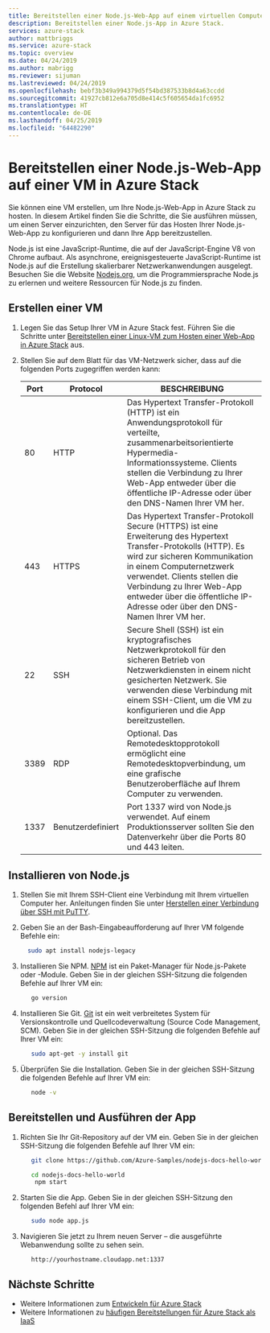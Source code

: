 ```yaml
---
title: Bereitstellen einer Node.js-Web-App auf einem virtuellen Computer in Azure Stack | Microsoft-Dokumentation
description: Bereitstellen einer Node.js-App in Azure Stack.
services: azure-stack
author: mattbriggs
ms.service: azure-stack
ms.topic: overview
ms.date: 04/24/2019
ms.author: mabrigg
ms.reviewer: sijuman
ms.lastreviewed: 04/24/2019
ms.openlocfilehash: bebf3b349a994379d5f54bd387533b8d4a63ccdd
ms.sourcegitcommit: 41927cb812e6a705d8e414c5f605654da1fc6952
ms.translationtype: HT
ms.contentlocale: de-DE
ms.lasthandoff: 04/25/2019
ms.locfileid: "64482290"
---
```

# <a name="how-to-deploy-a-nodejs-web-app-to-a-vm-in-azure-stack"></a>Bereitstellen einer Node.js-Web-App auf einer VM in Azure Stack

Sie können eine VM erstellen, um Ihre Node.js-Web-App in Azure Stack zu hosten. In diesem Artikel finden Sie die Schritte, die Sie ausführen müssen, um einen Server einzurichten, den Server für das Hosten Ihrer Node.js-Web-App zu konfigurieren und dann Ihre App bereitzustellen.

Node.js ist eine JavaScript-Runtime, die auf der JavaScript-Engine V8 von Chrome aufbaut. Als asynchrone, ereignisgesteuerte JavaScript-Runtime ist Node.js auf die Erstellung skalierbarer Netzwerkanwendungen ausgelegt. Besuchen Sie die Website [Nodejs.org](https://nodejs.org), um die Programmiersprache Node.js zu erlernen und weitere Ressourcen für Node.js zu finden.

## <a name="create-a-vm"></a>Erstellen einer VM

1. Legen Sie das Setup Ihrer VM in Azure Stack fest. Führen Sie die Schritte unter [Bereitstellen einer Linux-VM zum Hosten einer Web-App in Azure Stack](azure-stack-dev-start-howto-deploy-linux.md) aus.

2. Stellen Sie auf dem Blatt für das VM-Netzwerk sicher, dass auf die folgenden Ports zugegriffen werden kann:

    | Port | Protocol | BESCHREIBUNG |
    | --- | --- | --- |
    | 80 | HTTP | Das Hypertext Transfer-Protokoll (HTTP) ist ein Anwendungsprotokoll für verteilte, zusammenarbeitsorientierte Hypermedia-Informationssysteme. Clients stellen die Verbindung zu Ihrer Web-App entweder über die öffentliche IP-Adresse oder über den DNS-Namen Ihrer VM her. |
    | 443 | HTTPS | Das Hypertext Transfer-Protokoll Secure (HTTPS) ist eine Erweiterung des Hypertext Transfer-Protokolls (HTTP). Es wird zur sicheren Kommunikation in einem Computernetzwerk verwendet. Clients stellen die Verbindung zu Ihrer Web-App entweder über die öffentliche IP-Adresse oder über den DNS-Namen Ihrer VM her. |
    | 22 | SSH | Secure Shell (SSH) ist ein kryptografisches Netzwerkprotokoll für den sicheren Betrieb von Netzwerkdiensten in einem nicht gesicherten Netzwerk. Sie verwenden diese Verbindung mit einem SSH-Client, um die VM zu konfigurieren und die App bereitzustellen. |
    | 3389 | RDP | Optional. Das Remotedesktopprotokoll ermöglicht eine Remotedesktopverbindung, um eine grafische Benutzeroberfläche auf Ihrem Computer zu verwenden.   |
    | 1337 | Benutzerdefiniert | Port 1337 wird von Node.js verwendet. Auf einem Produktionsserver sollten Sie den Datenverkehr über die Ports 80 und 443 leiten. |

## <a name="install-node"></a>Installieren von Node.js

1. Stellen Sie mit Ihrem SSH-Client eine Verbindung mit Ihrem virtuellen Computer her. Anleitungen finden Sie unter [Herstellen einer Verbindung über SSH mit PuTTY](azure-stack-dev-start-howto-ssh-public-key.md#connect-via-ssh-with-putty).
1. Geben Sie an der Bash-Eingabeaufforderung auf Ihrer VM folgende Befehle ein:

    ```bash  
      sudo apt install nodejs-legacy
    ```

2. Installieren Sie NPM. [NPM](https://www.npmjs.com/) ist ein Paket-Manager für Node.js-Pakete oder -Module. Geben Sie in der gleichen SSH-Sitzung die folgenden Befehle auf Ihrer VM ein:

    ```bash  
       go version
    ```

3. Installieren Sie Git. [Git](https://git-scm.com) ist ein weit verbreitetes System für Versionskontrolle und Quellcodeverwaltung (Source Code Management, SCM). Geben Sie in der gleichen SSH-Sitzung die folgenden Befehle auf Ihrer VM ein:

    ```bash  
       sudo apt-get -y install git
    ```

3. Überprüfen Sie die Installation. Geben Sie in der gleichen SSH-Sitzung die folgenden Befehle auf Ihrer VM ein:

    ```bash  
       node -v
    ```

## <a name="deploy-and-run-the-app"></a>Bereitstellen und Ausführen der App

1. Richten Sie Ihr Git-Repository auf der VM ein. Geben Sie in der gleichen SSH-Sitzung die folgenden Befehle auf Ihrer VM ein:

    ```bash  
       git clone https://github.com/Azure-Samples/nodejs-docs-hello-world.git
    
       cd nodejs-docs-hello-world
        npm start
    ```

2. Starten Sie die App. Geben Sie in der gleichen SSH-Sitzung den folgenden Befehl auf Ihrer VM ein:

    ```bash  
       sudo node app.js
    ```

3.  Navigieren Sie jetzt zu Ihrem neuen Server – die ausgeführte Webanwendung sollte zu sehen sein.

    ```HTTP  
       http://yourhostname.cloudapp.net:1337
    ```

## <a name="next-steps"></a>Nächste Schritte

- Weitere Informationen zum [Entwickeln für Azure Stack](azure-stack-dev-start.md)
- Weitere Informationen zu [häufigen Bereitstellungen für Azure Stack als IaaS](azure-stack-dev-start-deploy-app.md)